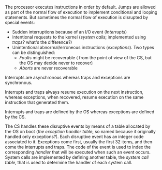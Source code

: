 The processor executes instructions in order by default. Jumps are allowed as part of the normal flow of execution to implement conditional and looping statements. But sometimes the normal flow of execution is disrupted by special events:

- Sudden interruptions because of an I/O event (_Interrupts_)
- Intentional requests to the kernel (_system calls_; implemented using _traps_? what's the difference?)
- Unintentional abnormal/erroneous instructions (_exceptions_). Two types can be distinguished:
    - _Faults_ might be recoverable ( from the point of view of the CS, but the OS may decide never to recover)
    - _Aborts_ are never recoverable

Interrupts are asynchronous whereas traps and exceptions are synchronous.

Interrupts and traps always resume execution on the next instruction, whereas exceptions, when recovered, resume execution on the same instruction that generated them.

Interrupts and traps are defined by the OS whereas exceptions are defined by the CS.

The CS handles these disruptive events by means of a table allocated by the OS on boot (_the exception handler table_, so named because it originally handled only exceptions?). Each disruptive event has an integer code associated to it. Exceptions come first, usually the first 32 items, and then come the interrupts and traps. The code of the event is used to index the corresponding _handler_ that will be executed when such an event occurs. System calls are implemented by defining another table, the _system call table_, that is used to determine the handler of each system call.